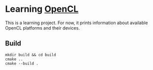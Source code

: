 # Learning [OpenCL](https://www.khronos.org/registry/OpenCL/specs/3.0-unified/pdf/OpenCL_API.pdf)

This is a learning project. For now, it prints information about available OpenCL platforms and their devices.

## Build

```
mkdir build && cd build
cmake ..
cmake --build .
```
